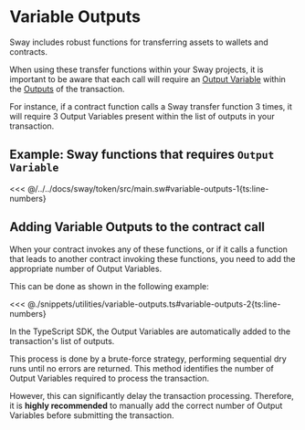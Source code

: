 # Variable Outputs

Sway includes robust functions for transferring assets to wallets and contracts.

When using these transfer functions within your Sway projects, it is important to be aware that each call will require an [Output Variable](https://docs.fuel.network/docs/specs/tx-format/output#outputvariable) within the [Outputs](https://docs.fuel.network/docs/specs/tx-format/output) of the transaction.

For instance, if a contract function calls a Sway transfer function 3 times, it will require 3 Output Variables present within the list of outputs in your transaction.

## Example: Sway functions that requires `Output Variable`

<<< @/../../docs/sway/token/src/main.sw#variable-outputs-1{ts:line-numbers}

## Adding Variable Outputs to the contract call

When your contract invokes any of these functions, or if it calls a function that leads to another contract invoking these functions, you need to add the appropriate number of Output Variables.

This can be done as shown in the following example:

<<< @./snippets/utilities/variable-outputs.ts#variable-outputs-2{ts:line-numbers}

In the TypeScript SDK, the Output Variables are automatically added to the transaction's list of outputs.

This process is done by a brute-force strategy, performing sequential dry runs until no errors are returned. This method identifies the number of Output Variables required to process the transaction.

However, this can significantly delay the transaction processing. Therefore, it is **highly recommended** to manually add the correct number of Output Variables before submitting the transaction.
